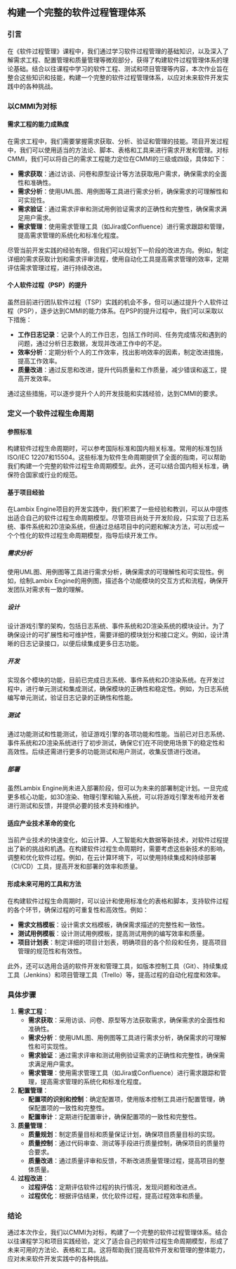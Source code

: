 ## 构建一个完整的软件过程管理体系

### 引言

在《软件过程管理》课程中，我们通过学习软件过程管理的基础知识，以及深入了解需求工程、配置管理和质量管理等微观部分，获得了构建软件过程管理体系的理论基础。结合以往课程中学习的软件工程、测试和项目管理等内容，本次作业旨在整合这些知识和技能，构建一个完整的软件过程管理体系，以应对未来软件开发实践中的各种挑战。

### 以CMMI为对标

#### 需求工程的能力成熟度

在需求工程中，我们需要掌握需求获取、分析、验证和管理的技能。项目开发过程中，我们可以使用适当的方法论、脚本、表格和工具来进行需求开发和管理。对标CMMI，我们可以将自己的需求工程能力定位在CMMI的三级或四级，具体如下：

- **需求获取**：通过访谈、问卷和原型设计等方法获取用户需求，确保需求的全面性和准确性。
- **需求分析**：使用UML图、用例图等工具进行需求分析，确保需求的可理解性和可实现性。
- **需求验证**：通过需求评审和测试用例验证需求的正确性和完整性，确保需求满足用户需求。
- **需求管理**：使用需求管理工具（如Jira或Confluence）进行需求跟踪和管理，提高需求管理的系统化和标准化程度。

尽管当前开发实践的经验有限，但我们可以规划下一阶段的改进方向。例如，制定详细的需求获取计划和需求评审流程，使用自动化工具提高需求管理的效率，定期评估需求管理过程，进行持续改进。

#### 个人软件过程（PSP）的提升

虽然目前进行团队软件过程（TSP）实践的机会不多，但可以通过提升个人软件过程（PSP），逐步达到CMMI的能力体系。在PSP的提升过程中，我们可以采取以下措施：

- **工作日志记录**：记录个人的工作日志，包括工作时间、任务完成情况和遇到的问题，通过分析日志数据，发现并改进工作中的不足。
- **效率分析**：定期分析个人的工作效率，找出影响效率的因素，制定改进措施，提高工作效率。
- **质量改进**：通过反思和改进，提升代码质量和工作质量，减少错误和返工，提高开发效率。

通过这些措施，可以逐步提升个人的开发技能和实践经验，达到CMMI的要求。

### 定义一个软件过程生命周期

#### 参照标准

构建软件过程生命周期时，可以参考国际标准和国内相关标准。常用的标准包括ISO/IEC 12207和15504。这些标准为软件生命周期提供了全面的指南，可以帮助我们构建一个完整的软件过程生命周期模型。此外，还可以结合国内相关标准，确保符合国家或行业的规范。

#### 基于项目经验

在Lambix Engine项目的开发实践中，我们积累了一些经验和教训，可以从中提炼出适合自己的软件过程生命周期模型。尽管项目尚处于开发阶段，只实现了日志系统、事件系统和2D渲染系统，但通过总结项目中的问题和解决方法，可以形成一个个性化的软件过程生命周期模型，指导后续开发工作。

##### 需求分析

使用UML图、用例图等工具进行需求分析，确保需求的可理解性和可实现性。例如，绘制Lambix Engine的用例图，描述各个功能模块的交互方式和流程，确保开发团队对需求有一致的理解。

##### 设计

设计游戏引擎的架构，包括日志系统、事件系统和2D渲染系统的模块设计。为了确保设计的可扩展性和可维护性，需要详细的模块划分和接口定义。例如，设计清晰的日志记录接口，以便后续集成更多日志功能。

##### 开发

实现各个模块的功能，目前已完成日志系统、事件系统和2D渲染系统。在开发过程中，进行单元测试和集成测试，确保模块的正确性和稳定性。例如，为日志系统编写单元测试，验证日志记录的正确性和性能。

##### 测试

通过功能测试和性能测试，验证游戏引擎的各项功能和性能。当前已对日志系统、事件系统和2D渲染系统进行了初步测试，确保它们在不同使用场景下的稳定性和高效性。后续还需进行更多的功能测试和用户测试，收集反馈进行改进。

##### 部署

虽然Lambix Engine尚未进入部署阶段，但可以为未来的部署制定计划。一旦完成更多核心功能，如3D渲染、物理引擎和输入系统，可以将游戏引擎发布给开发者进行测试和反馈，并提供必要的技术支持和维护。

#### 适应产业技术革命的变化

当前产业技术的快速变化，如云计算、人工智能和大数据等新技术，对软件过程提出了新的挑战和机遇。在构建软件过程生命周期时，需要考虑这些新技术的影响，调整和优化软件过程。例如，在云计算环境下，可以使用持续集成和持续部署（CI/CD）工具，提高开发和部署的效率和质量。

#### 形成未来可用的工具和方法

在构建软件过程生命周期时，可以设计和使用标准化的表格和脚本，支持软件过程的各个环节，确保过程的可重复性和高效性。例如：

- **需求文档模板**：设计需求文档模板，确保需求描述的完整性和一致性。
- **测试用例模板**：设计测试用例模板，提高测试用例的编写效率和质量。
- **项目计划表**：制定详细的项目计划表，明确项目的各个阶段和任务，提高项目管理的规范性和有效性。

此外，还可以选用合适的软件开发和管理工具，如版本控制工具（Git）、持续集成工具（Jenkins）和项目管理工具（Trello）等，提高过程的自动化程度和效率。

### 具体步骤

1. **需求工程**：
   - **需求获取**：采用访谈、问卷、原型等方法获取需求，确保需求的全面性和准确性。
   - **需求分析**：使用UML图、用例图等工具进行需求分析，确保需求的可理解性和可实现性。
   - **需求验证**：通过需求评审和测试用例验证需求的正确性和完整性，确保需求满足用户需求。
   - **需求管理**：使用需求管理工具（如Jira或Confluence）进行需求跟踪和管理，提高需求管理的系统化和标准化程度。
2. **配置管理**：
   - **配置项的识别和控制**：确定配置项，使用版本控制工具进行配置管理，确保配置项的一致性和完整性。
   - **配置审计**：定期进行配置审计，确保配置项的一致性和完整性。
3. **质量管理**：
   - **质量规划**：制定质量目标和质量保证计划，确保项目质量目标的实现。
   - **质量控制**：通过代码审查、测试等手段进行质量控制，确保项目的质量符合要求。
   - **质量改进**：通过质量评审和反馈，不断改进质量管理过程，提高项目的整体质量。
4. **过程改进**：
   - **过程评估**：定期评估软件过程的执行情况，发现问题和改进点。
   - **过程优化**：根据评估结果，优化软件过程，提高过程效率和质量。

### 结论

通过本次作业，我们以CMMI为对标，构建了一个完整的软件过程管理体系。结合以往课程学习和项目实践经验，定义了适合自己的软件过程生命周期模型，形成了未来可用的方法论、表格和工具。这将帮助我们提高软件开发和管理的整体能力，应对未来软件开发实践中的各种挑战。